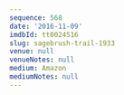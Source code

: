 ```yaml
---
sequence: 568
date: '2016-11-09'
imdbId: tt0024516
slug: sagebrush-trail-1933
venue: null
venueNotes: null
medium: Amazon
mediumNotes: null
---
```


